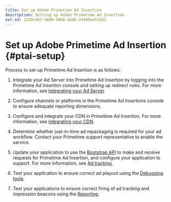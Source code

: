 ```yaml
---
title: Set up Adobe Primetime Ad Insertion
description: Setting up Adobe Primetime Ad Insertion
exl-id: 3720c4b3-08d0-48b8-bb4b-24449e453263
---
```

# Set up Adobe Primetime Ad Insertion {#ptai-setup}

Process to set-up Primetime Ad Insertion is as follows:

1. Integrate your Ad Server into Primetime Ad Insertion by logging into the Primetime Ad Insertion console and setting up redirect rules. For more information, see [Integrating your Ad Server](/help/primetime-ad-insertion/getting-started/integrate-ad-server.md).

1. Configure channels or platforms in the Primetime Ad Insertions console to ensure adequate reporting dimensions.

1. Configure and integrate your CDN in Primetime Ad Insertion. For more information, see [Integrating your CDN](integrate-cdn.md).

1. Determine whether just-in-time ad repackaging is required for your ad workflow. Contact your Primetime support representative to enable the service.

1. Update your application to use the [Bootstrap API](/help/primetime-ad-insertion/technical-reference/bootstrap-api.md) to make and receive requests for Primetime Ad Insertion, and configure your application to support. For more information, see [Ad tracking](set-up-ad-tracking.md).

1. Test your application to ensure correct ad playout using the [Debugging tools](/help/primetime-ad-insertion/performance-monitoring-debugging-reporting/troubleshoot-and-debug.md).

1. Test your applications to ensure correct firing of ad tracking and impression beacons using the [Reporting](/help/primetime-ad-insertion/performance-monitoring-debugging-reporting/reporting-and-billing.md).
